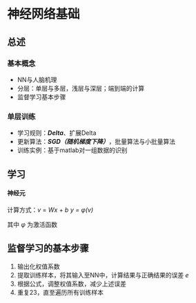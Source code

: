 # 神经网络基础
## 总述
### 基本概念
- NN与人脑机理
- 分层：单层与多层，浅层与深层；端到端的计算
- 监督学习基本步骤
### 单层训练
- 学习规则：***Delta***、扩展Delta
- 更新算法：***SGD（随机梯度下降）***，批量算法与小批量算法
- 训练实例：基于matlab对一组数据的识别

## 学习
#### 神经元
计算方式：_v_ = _Wx_ + _b_                    _y = φ(v)_

其中 _φ_ 为激活函数

## 监督学习的基本步骤
1. 输出化权值系数
2. 提取训练样本，将其输入至NN中，计算结果与正确结果的误差 _e_
3. 根据公式，调整权值系数，减少上述误差
4. 重复23，直至遍历所有训练样本
